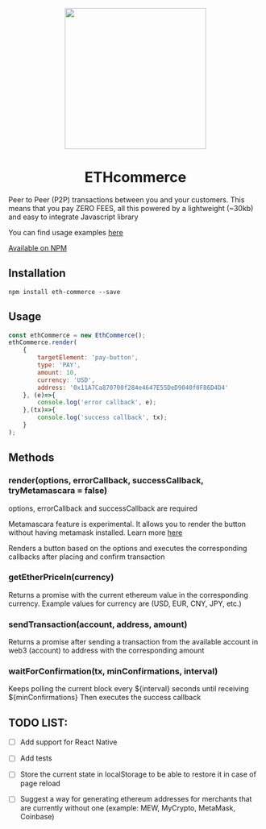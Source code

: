 
<p align="center">
<img src="http://www.eth-commerce.com/images/logo-big.png" width="280">
</p>

<h1 align="center">ETHcommerce</h1>

Peer to Peer (P2P) transactions between you and your customers.
This means that you pay ZERO FEES, all this powered by a lightweight (~30kb) and easy to integrate Javascript library

You can find usage examples [here](http://www.eth-commerce.com/example/) 

[Available on NPM](https://www.npmjs.com/package/eth-commerce)

## Installation

```
npm install eth-commerce --save
```

## Usage

```js
const ethCommerce = new EthCommerce();
ethCommerce.render(
    {
        targetElement: 'pay-button',
        type: 'PAY',
        amount: 10,
        currency: 'USD',
        address: '0x11A7Ca870700f284e4647E55DeD9040f0F86D4D4'
    }, (e)=>{
        console.log('error callback', e);
    },(tx)=>{
        console.log('success callback', tx);
    }
);
```

## Methods

### render(options, errorCallback, successCallback, tryMetamascara = false)

options, errorCallback and successCallback are required

Metamascara feature is experimental. It allows you to render the button without having metamask installed.
Learn more [here](https://github.com/MetaMask/mascara)

Renders a button based on the options and executes the corresponding callbacks after placing and confirm transaction

### getEtherPriceIn(currency)

Returns a promise with the current ethereum value in the corresponding currency.
Example values for currency are (USD, EUR, CNY, JPY, etc.)

### sendTransaction(account, address, amount)

Returns a promise after sending a transaction from the available account in web3 (account) to address with the corresponding amount

### waitForConfirmation(tx, minConfirmations, interval)

Keeps polling the current block every ${interval} seconds until receiving ${minConfirmations}
Then executes the success callback

## TODO LIST:

- [ ] Add support for React Native
- [ ] Add tests
- [ ] Store the current state in localStorage to be able to restore it in case of page reload
- [ ] Suggest a way for generating ethereum addresses for merchants that are currently without one (example: MEW, MyCrypto, MetaMask, Coinbase)

